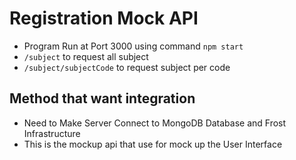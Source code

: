 # Registration Mock API
- Program Run at Port 3000 using command `npm start`
- `/subject` to request all subject
- `/subject/subjectCode` to request subject per code
## Method that want integration
- Need to Make Server Connect to MongoDB Database and Frost Infrastructure 
- This is the mockup api that use for mock up the User Interface
